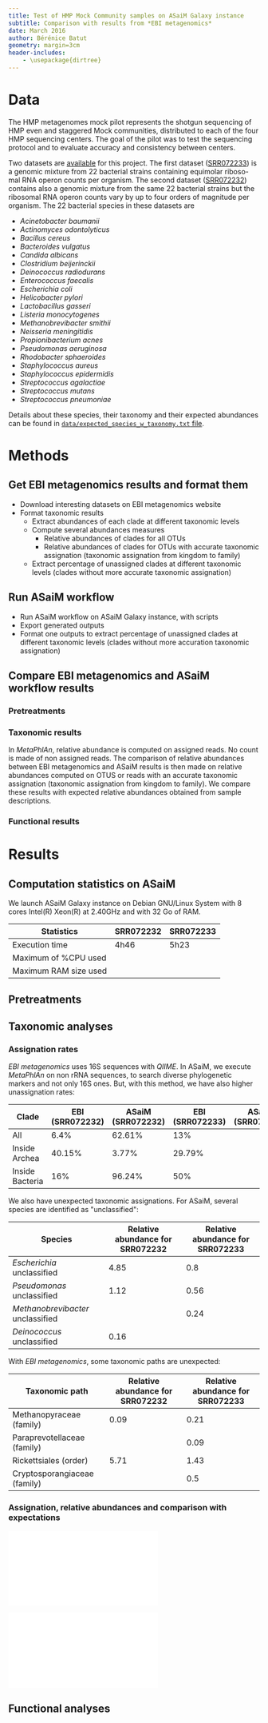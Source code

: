 ```yaml
---
title: Test of HMP Mock Community samples on ASaiM Galaxy instance
subtitle: Comparison with results from *EBI metagenomics*
date: March 2016
author: Bérénice Batut
geometry: margin=3cm
header-includes:
    - \usepackage{dirtree}
---
```


# Data

The HMP metagenomes mock pilot represents the shotgun sequencing of HMP even and staggered Mock communities, distributed to each of the four HMP sequencing centers. The goal of the pilot was to test the sequencing protocol and to evaluate accuracy and consistency between centers.

Two datasets are [available](https://www.ebi.ac.uk/metagenomics/projects/SRP004311) for this project. The first dataset ([SRR072233](https://www.ebi.ac.uk/metagenomics/projects/SRP004311/samples/SRS121011/runs/SRR072233/results/versions/1.0)) is a genomic mixture from 22 bacterial strains containing equimolar riboso-mal RNA operon counts per organism. The second dataset ([SRR072232](https://www.ebi.ac.uk/metagenomics/projects/SRP004311/samples/SRS121012/runs/SRR072232/results/versions/1.0#ui-id-10)) contains also a genomic mixture from the same 22 bacterial strains but the ribosomal RNA operon counts vary by up to four orders of magnitude per organism. The 22 bacterial species in these datasets are 

- *Acinetobacter baumanii*
- *Actinomyces odontolyticus*
- *Bacillus cereus*
- *Bacteroides vulgatus*
- *Candida albicans*
- *Clostridium beijerinckii*
- *Deinococcus radiodurans*
- *Enterococcus faecalis*
- *Escherichia coli*
- *Helicobacter pylori*
- *Lactobacillus gasseri*
- *Listeria monocytogenes*
- *Methanobrevibacter smithii*
- *Neisseria meningitidis*
- *Propionibacterium acnes*
- *Pseudomonas aeruginosa*
- *Rhodobacter sphaeroides*
- *Staphylococcus aureus*
- *Staphylococcus epidermidis*
- *Streptococcus agalactiae*
- *Streptococcus mutans*
- *Streptococcus pneumoniae*

Details about these species, their taxonomy and their expected abundances can be found in [`data/expected_species_w_taxonomy.txt` file](data/expected_species_w_taxonomy.txt).

# Methods

## Get EBI metagenomics results and format them

- Download interesting datasets on EBI metagenomics website
- Format taxonomic results
    - Extract abundances of each clade at different taxonomic levels
    - Compute several abundances measures
        - Relative abundances of clades for all OTUs
        - Relative abundances of clades for OTUs with accurate taxonomic assignation (taxonomic assignation from kingdom to family)
    - Extract percentage of unassigned clades at different taxonomic levels (clades without more accurate taxonomic assignation)     

## Run ASaiM workflow

- Run ASaiM workflow on ASaiM Galaxy instance, with scripts
- Export generated outputs
- Format one outputs to extract percentage of unassigned clades at different taxonomic levels (clades without more accuration taxonomic assignation)

## Compare EBI metagenomics and ASaiM workflow results

### Pretreatments

### Taxonomic results

In *MetaPhlAn*, relative abundance is computed on assigned reads. No count is made of non assigned reads. The comparison of relative abundances between EBI metagenomics and ASaiM results is then made on relative abundances computed on OTUS or reads with an accurate taxonomic assignation (taxonomic assignation from kingdom to family). We compare these results with expected relative abundances obtained from sample descriptions. 

### Functional results

# Results

## Computation statistics on ASaiM

We launch ASaiM Galaxy instance on Debian GNU/Linux System with 8 cores Intel(R) Xeon(R) at 2.40GHz and with 32 Go of RAM.

Statistics | SRR072232 | SRR072233
--- | --- | ---
Execution time | 4h46 | 5h23
Maximum of %CPU used | | 
Maximum RAM size used | | 

## Pretreatments

## Taxonomic analyses

### Assignation rates

*EBI metagenomics* uses 16S sequences with *QIIME*. In ASaiM, we execute *MetaPhlAn* on non rRNA sequences, to search diverse phylogenetic markers and not only 16S ones. But, with this method, we have also higher unassignation rates:

Clade | EBI (SRR072232) | ASaiM (SRR072232) | EBI (SRR072233) | ASaiM (SRR072233)
--- | --- | --- | --- | ---
All | 6.4% | 62.61% | 13% | 
Inside Archea | 40.15% | 3.77% | 29.79% | 
Inside Bacteria | 16% | 96.24% | 50% |

We also have unexpected taxonomic assignations. For ASaiM, several species are identified as "unclassified":

Species | Relative abundance for SRR072232 | Relative abundance for SRR072233
--- | --- | ---
*Escherichia* unclassified | 4.85 | 0.8
*Pseudomonas* unclassified | 1.12 | 0.56
*Methanobrevibacter* unclassified | | 0.24
*Deinococcus* unclassified | 0.16 | 

With *EBI metagenomics*, some taxonomic paths are unexpected:

Taxonomic path | Relative abundance for SRR072232 | Relative abundance for SRR072233
--- | --- | ---
Methanopyraceae (family) | 0.09 | 0.21
Paraprevotellaceae (family) | | 0.09
Rickettsiales (order) | 5.71 | 1.43
Cryptosporangiaceae (family) | | 0.5

### Assignation, relative abundances and comparison with expectations


![Relative abundances of families for SRR072232 \label{db_query}](results/SRR072232/concatenated_results/family_abundances.pdf)

![Relative abundances of families for SRR072233 \label{db_query}](results/SRR072233/concatenated_results/family_abundances.pdf)

## Functional analyses


